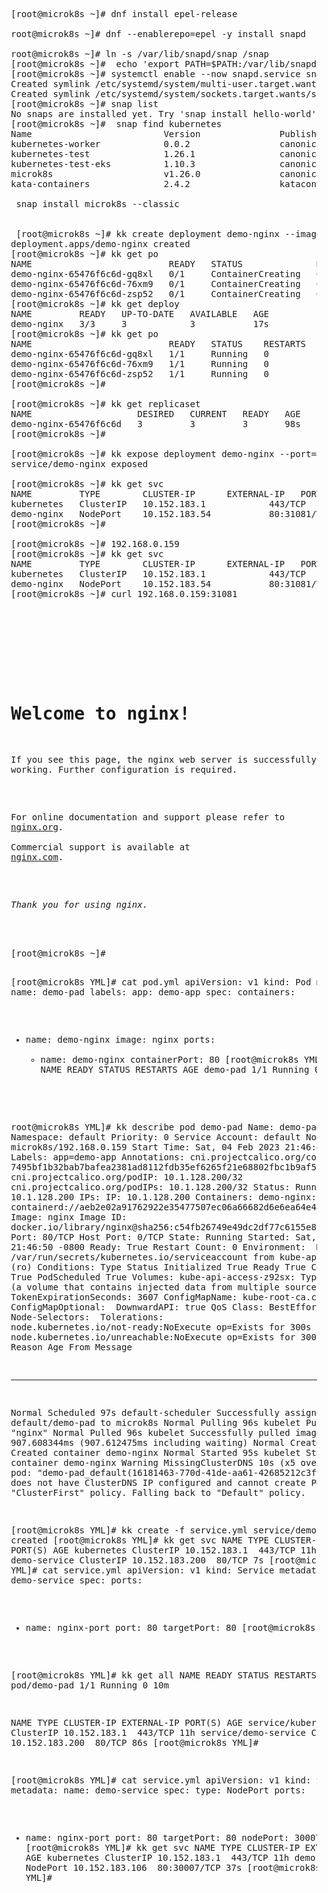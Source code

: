 <pre>
[root@microk8s ~]# dnf install epel-release

root@microk8s ~]# dnf --enablerepo=epel -y install snapd

root@microk8s ~]# ln -s /var/lib/snapd/snap /snap
[root@microk8s ~]#  echo 'export PATH=$PATH:/var/lib/snapd/snap/bin' > /etc/profile.d/snap.sh
[root@microk8s ~]# systemctl enable --now snapd.service snapd.socket
Created symlink /etc/systemd/system/multi-user.target.wants/snapd.service → /usr/lib/systemd/system/snapd.service.
Created symlink /etc/systemd/system/sockets.target.wants/snapd.socket → /usr/lib/systemd/system/snapd.socket.
[root@microk8s ~]# snap list
No snaps are installed yet. Try 'snap install hello-world'.
[root@microk8s ~]#  snap find kubernetes
Name                         Version               Publisher              Notes    Summary
kubernetes-worker            0.0.2                 canonical✓             -        A complete Kubernetes worker
kubernetes-test              1.26.1                canonical✓             classic  tests for kubernetes
kubernetes-test-eks          1.10.3                canonical-cloud-snaps  classic  tests for kubernetes
microk8s                     v1.26.0               canonical✓             classic  Kubernetes for workstations and appliances
kata-containers              2.4.2                 katacontainers✓        c

 snap install microk8s --classic
 
 
 [root@microk8s ~]# kk create deployment demo-nginx --image=nginx --port=80 --replicas=3
deployment.apps/demo-nginx created
[root@microk8s ~]# kk get po
NAME                          READY   STATUS              RESTARTS   AGE
demo-nginx-65476f6c6d-gq8xl   0/1     ContainerCreating   0          10s
demo-nginx-65476f6c6d-76xm9   0/1     ContainerCreating   0          10s
demo-nginx-65476f6c6d-zsp52   0/1     ContainerCreating   0          10s
[root@microk8s ~]# kk get deploy
NAME         READY   UP-TO-DATE   AVAILABLE   AGE
demo-nginx   3/3     3            3           17s
[root@microk8s ~]# kk get po
NAME                          READY   STATUS    RESTARTS   AGE
demo-nginx-65476f6c6d-gq8xl   1/1     Running   0          19s
demo-nginx-65476f6c6d-76xm9   1/1     Running   0          19s
demo-nginx-65476f6c6d-zsp52   1/1     Running   0          19s
[root@microk8s ~]#

[root@microk8s ~]# kk get replicaset
NAME                    DESIRED   CURRENT   READY   AGE
demo-nginx-65476f6c6d   3         3         3       98s
[root@microk8s ~]#

[root@microk8s ~]# kk expose deployment demo-nginx --port=80 --type=NodePort
service/demo-nginx exposed

[root@microk8s ~]# kk get svc
NAME         TYPE        CLUSTER-IP      EXTERNAL-IP   PORT(S)        AGE
kubernetes   ClusterIP   10.152.183.1    <none>        443/TCP        10h
demo-nginx   NodePort    10.152.183.54   <none>        80:31081/TCP   10s
[root@microk8s ~]#

[root@microk8s ~]# 192.168.0.159
[root@microk8s ~]# kk get svc
NAME         TYPE        CLUSTER-IP      EXTERNAL-IP   PORT(S)        AGE
kubernetes   ClusterIP   10.152.183.1    <none>        443/TCP        10h
demo-nginx   NodePort    10.152.183.54   <none>        80:31081/TCP   3m17s
[root@microk8s ~]# curl 192.168.0.159:31081
<!DOCTYPE html>
<html>
<head>
<title>Welcome to nginx!</title>
<style>
html { color-scheme: light dark; }
body { width: 35em; margin: 0 auto;
font-family: Tahoma, Verdana, Arial, sans-serif; }
</style>
</head>
<body>
<h1>Welcome to nginx!</h1>
<p>If you see this page, the nginx web server is successfully installed and
working. Further configuration is required.</p>

<p>For online documentation and support please refer to
<a href="http://nginx.org/">nginx.org</a>.<br/>
Commercial support is available at
<a href="http://nginx.com/">nginx.com</a>.</p>

<p><em>Thank you for using nginx.</em></p>
</body>
</html>
[root@microk8s ~]#


[root@microk8s YML]# cat pod.yml
apiVersion: v1
kind: Pod
metadata:
  name: demo-pad
  labels:
    app: demo-app
spec:
  containers:
  - name: demo-nginx
    image: nginx
    ports:
      - name: demo-nginx
        containerPort: 80
[root@microk8s YML]# kk get pods
NAME       READY   STATUS    RESTARTS   AGE
demo-pad   1/1     Running   0          45s

root@microk8s YML]# kk describe pod demo-pad
Name:             demo-pad
Namespace:        default
Priority:         0
Service Account:  default
Node:             microk8s/192.168.0.159
Start Time:       Sat, 04 Feb 2023 21:46:47 -0800
Labels:           app=demo-app
Annotations:      cni.projectcalico.org/containerID: 7495bf1b32bab7bafea2381ad8112fdb35ef6265f21e68802fbc1b9af5c5e3f5
                  cni.projectcalico.org/podIP: 10.1.128.200/32
                  cni.projectcalico.org/podIPs: 10.1.128.200/32
Status:           Running
IP:               10.1.128.200
IPs:
  IP:  10.1.128.200
Containers:
  demo-nginx:
    Container ID:   containerd://aeb2e02a91762922e35477507ec06a66682d6e6ea64e4a8decf8d3e077ed6dfa
    Image:          nginx
    Image ID:       docker.io/library/nginx@sha256:c54fb26749e49dc2df77c6155e8b5f0f78b781b7f0eadd96ecfabdcdfa5b1ec4
    Port:           80/TCP
    Host Port:      0/TCP
    State:          Running
      Started:      Sat, 04 Feb 2023 21:46:50 -0800
    Ready:          True
    Restart Count:  0
    Environment:    <none>
    Mounts:
      /var/run/secrets/kubernetes.io/serviceaccount from kube-api-access-z92sx (ro)
Conditions:
  Type              Status
  Initialized       True
  Ready             True
  ContainersReady   True
  PodScheduled      True
Volumes:
  kube-api-access-z92sx:
    Type:                    Projected (a volume that contains injected data from multiple sources)
    TokenExpirationSeconds:  3607
    ConfigMapName:           kube-root-ca.crt
    ConfigMapOptional:       <nil>
    DownwardAPI:             true
QoS Class:                   BestEffort
Node-Selectors:              <none>
Tolerations:                 node.kubernetes.io/not-ready:NoExecute op=Exists for 300s
                             node.kubernetes.io/unreachable:NoExecute op=Exists for 300s
Events:
  Type     Reason             Age                From               Message
  ----     ------             ----               ----               -------
  Normal   Scheduled          97s                default-scheduler  Successfully assigned default/demo-pad to microk8s
  Normal   Pulling            96s                kubelet            Pulling image "nginx"
  Normal   Pulled             96s                kubelet            Successfully pulled image "nginx" in 907.608344ms (907.612475ms including waiting)
  Normal   Created            96s                kubelet            Created container demo-nginx
  Normal   Started            95s                kubelet            Started container demo-nginx
  Warning  MissingClusterDNS  10s (x5 over 97s)  kubelet            pod: "demo-pad_default(16181463-770d-41de-aa61-42685212c3f9)". kubelet does not have ClusterDNS IP configured and cannot create Pod using "ClusterFirst" policy. Falling back to "Default" policy.


[root@microk8s YML]# kk create -f service.yml
service/demo-service created
[root@microk8s YML]# kk get svc
NAME           TYPE        CLUSTER-IP       EXTERNAL-IP   PORT(S)   AGE
kubernetes     ClusterIP   10.152.183.1     <none>        443/TCP   11h
demo-service   ClusterIP   10.152.183.200   <none>        80/TCP    7s
[root@microk8s YML]# cat service.yml
apiVersion: v1
kind: Service
metadata:
  name: demo-service
spec:
  ports:
  - name: nginx-port
    port: 80
    targetPort: 80
[root@microk8s YML]#

[root@microk8s YML]# kk get all
NAME           READY   STATUS    RESTARTS   AGE
pod/demo-pad   1/1     Running   0          10m

NAME                   TYPE        CLUSTER-IP       EXTERNAL-IP   PORT(S)   AGE
service/kubernetes     ClusterIP   10.152.183.1     <none>        443/TCP   11h
service/demo-service   ClusterIP   10.152.183.200   <none>        80/TCP    86s
[root@microk8s YML]#

[root@microk8s YML]# cat service.yml
apiVersion: v1
kind: Service
metadata:
  name: demo-service
spec:
  type: NodePort
  ports:
  - name: nginx-port
    port: 80
    targetPort: 80
    nodePort: 30007
[root@microk8s YML]# kk get svc
NAME           TYPE        CLUSTER-IP       EXTERNAL-IP   PORT(S)        AGE
kubernetes     ClusterIP   10.152.183.1     <none>        443/TCP        11h
demo-service   NodePort    10.152.183.106   <none>        80:30007/TCP   37s
[root@microk8s YML]#


</pre>

